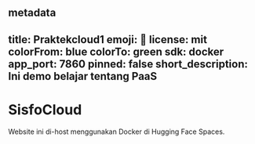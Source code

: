 metadata
---
title: Praktekcloud1
emoji: 👀
license: mit
colorFrom: blue
colorTo: green
sdk: docker
app_port: 7860
pinned: false
short_description: Ini demo belajar tentang PaaS
---
# SisfoCloud

Website ini di-host menggunakan Docker di Hugging Face Spaces.
